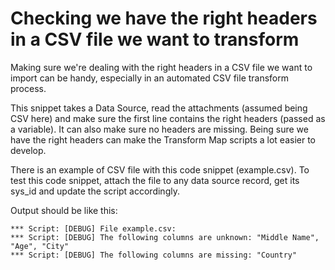 # Checking we have the right headers in a CSV file we want to transform

Making sure we're dealing with the right headers in a CSV file we want to import can be handy, especially in an automated CSV file transform process.

This snippet takes a Data Source, read the attachments (assumed being CSV here) and make sure the first line contains the right headers (passed as a variable). It can also make sure no headers are missing. Being sure we have the right headers can make the Transform Map scripts a lot easier to develop.

There is an example of CSV file with this code snippet (example.csv). To test this code snippet, attach the file to any data source record, get its sys_id and update the script accordingly.

Output should be like this:
```
*** Script: [DEBUG] File example.csv:
*** Script: [DEBUG] The following columns are unknown: "Middle Name", "Age", "City"
*** Script: [DEBUG] The following columns are missing: "Country"
```